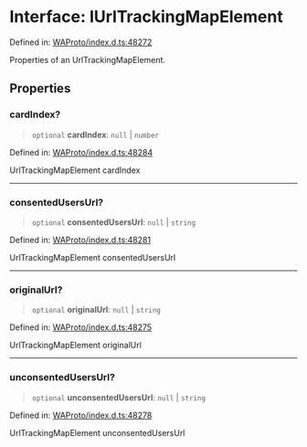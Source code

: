 # Interface: IUrlTrackingMapElement

Defined in: [WAProto/index.d.ts:48272](https://github.com/Fokusdotid/Baileys/blob/acae94a55f1d32612d8d312d52b001d93f2ac5e2/WAProto/index.d.ts#L48272)

Properties of an UrlTrackingMapElement.

## Properties

### cardIndex?

> `optional` **cardIndex**: `null` \| `number`

Defined in: [WAProto/index.d.ts:48284](https://github.com/Fokusdotid/Baileys/blob/acae94a55f1d32612d8d312d52b001d93f2ac5e2/WAProto/index.d.ts#L48284)

UrlTrackingMapElement cardIndex

***

### consentedUsersUrl?

> `optional` **consentedUsersUrl**: `null` \| `string`

Defined in: [WAProto/index.d.ts:48281](https://github.com/Fokusdotid/Baileys/blob/acae94a55f1d32612d8d312d52b001d93f2ac5e2/WAProto/index.d.ts#L48281)

UrlTrackingMapElement consentedUsersUrl

***

### originalUrl?

> `optional` **originalUrl**: `null` \| `string`

Defined in: [WAProto/index.d.ts:48275](https://github.com/Fokusdotid/Baileys/blob/acae94a55f1d32612d8d312d52b001d93f2ac5e2/WAProto/index.d.ts#L48275)

UrlTrackingMapElement originalUrl

***

### unconsentedUsersUrl?

> `optional` **unconsentedUsersUrl**: `null` \| `string`

Defined in: [WAProto/index.d.ts:48278](https://github.com/Fokusdotid/Baileys/blob/acae94a55f1d32612d8d312d52b001d93f2ac5e2/WAProto/index.d.ts#L48278)

UrlTrackingMapElement unconsentedUsersUrl
